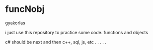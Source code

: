 # funcNobj
gyakorlas

i just use this repository to practice some code.
functions and objects

c# should be next and then c++, sql, js, etc
. . . . . 
